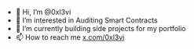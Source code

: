 - 👋 Hi, I’m @0xl3vi
- 👀 I’m interested in Auditing Smart Contracts
- 🌱 I’m currently building side projects for my portfolio
- 📫 How to reach me [x.com/0xl3vi](https://www.twitter.com)
